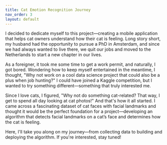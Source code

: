 ```yaml
---
title: Cat Emotion Recognition Journey 
nav_order: 3
layout: default
---
```


I decided to dedicate myself to this project—creating a mobile application that helps cat owners understand how their cat is feeling. Long story short, my husband had the opportunity to pursue a PhD in Amsterdam, and since we had always wanted to live there, we quit our jobs and moved to the Netherlands to start a new chapter in our lives.

As a foreigner, it took me some time to get a work permit, and naturally, I got bored. Wondering how to keep myself entertained in the meantime, I thought, "Why not work on a cool data science project that could also be a plus when job hunting?" I could have joined a Kaggle competition, but I wanted to try something different—something that truly interested me.

Since I love cats, I figured, "Why not do something cat-related? That way, I get to spend all day looking at cat photos!" And that's how it all started. I came across a fascinating dataset of cat faces with facial landmarks and thought it would be the perfect foundation for a project—developing an algorithm that detects facial landmarks on a cat’s face and determines how the cat is feeling.

Here, I'll take you along on my journey—from collecting data to building and deploying the algorithm. If you're interested, stay tuned!
